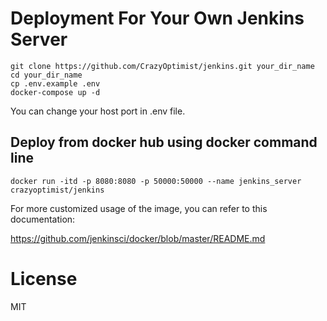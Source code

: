 # Deployment For Your Own Jenkins Server

```shell
git clone https://github.com/CrazyOptimist/jenkins.git your_dir_name
cd your_dir_name
cp .env.example .env
docker-compose up -d
```

You can change your host port in .env file.

## Deploy from docker hub using docker command line

```shell
docker run -itd -p 8080:8080 -p 50000:50000 --name jenkins_server crazyoptimist/jenkins
```

For more customized usage of the image, you can refer to this documentation:

https://github.com/jenkinsci/docker/blob/master/README.md

# License

MIT
